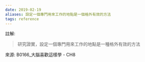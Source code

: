 ```yaml
---
date: 2019-02-19
aliases: 設定一個專門用來工作的地點是一個格外有效的方法
tags: reference
---
```


註解: 
> 研究證實，設定一個專門用來工作的地點是一種格外有效的方法


來源: B0166_大腦喜歡這樣學 - CH8
